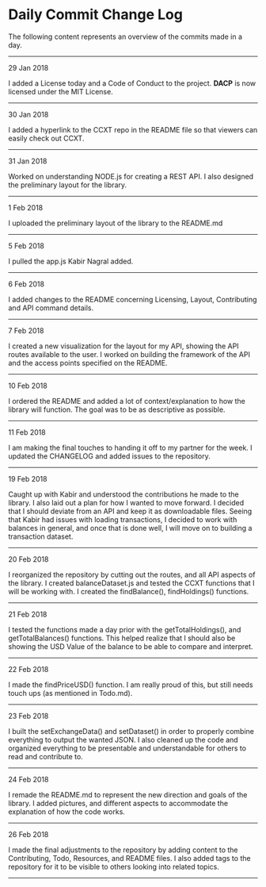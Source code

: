 # Daily Commit Change Log

The following content represents an overview of the commits made in a day.

____________

29 Jan 2018

I added a License today and a Code of Conduct to the project. **DACP** is now licensed under the
MIT License.

____________

30 Jan 2018

I added a hyperlink to the CCXT repo in the README file so that viewers can easily check out CCXT.

____________

31 Jan 2018

Worked on understanding NODE.js for creating a REST API. I also designed the preliminary layout
for the library.

____________

1 Feb 2018

I uploaded the preliminary layout of the library to the README.md

____________

5 Feb 2018

I pulled the app.js Kabir Nagral added.

____________

6 Feb 2018

I added changes to the README concerning Licensing, Layout, Contributing and API command details.

____________

7 Feb 2018

I created a new visualization for the layout for my API, showing the API routes available to
the user. I worked on building the framework of the API and the access points specified on the
README.

____________

10 Feb 2018

I ordered the README and added a lot of context/explanation to how the library will function. The
goal was to be as descriptive as possible.

____________

11 Feb 2018

I am making the final touches to handing it off to my partner for the week. I updated the CHANGELOG
and added issues to the repository.

____________

19 Feb 2018

Caught up with Kabir and understood the contributions he made to the library. I also laid out a
plan for how I wanted to move forward. I decided that I should deviate from an API and keep it as
downloadable files. Seeing that Kabir had issues with loading transactions, I decided to work with
balances in general, and once that is done well, I will move on to building a transaction dataset.

____________

20 Feb 2018

I reorganized the repository by cutting out the routes, and all API aspects of the library. I
created balanceDataset.js and tested the CCXT functions that I will be working with. I created the findBalance(), findHoldings() functions.

____________

21 Feb 2018

I tested the functions made a day prior with the getTotalHoldings(), and getTotalBalances()
functions. This helped realize that I should also be showing the USD Value of the balance to be able
to compare and interpret.

____________

22 Feb 2018

I made the findPriceUSD() function. I am really proud of this, but still needs touch ups (as
mentioned in Todo.md).

____________

23 Feb 2018

I built the setExchangeData() and setDataset() in order to properly combine everything to output the
wanted JSON. I also cleaned up the code and organized everything to be presentable and
understandable for others to read and contribute to.

____________

24 Feb 2018

I remade the README.md to represent the new direction and goals of the library. I added pictures,
and different aspects to accommodate the explanation of how the code works.

____________

26 Feb 2018

I made the final adjustments to the repository by adding content to the Contributing, Todo,
Resources, and README files. I also added tags to the repository for it to be visible to others
looking into related topics.

____________
